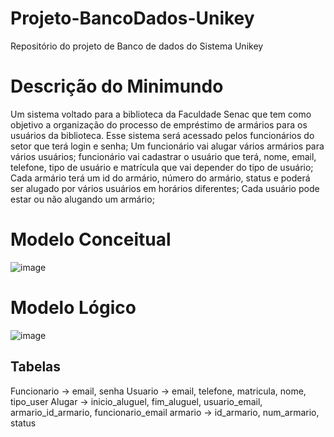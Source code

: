# Projeto-BancoDados-Unikey
Repositório do projeto de Banco de dados do Sistema Unikey

# Descrição do Minimundo

Um sistema voltado para a biblioteca da Faculdade Senac que tem como objetivo a organização do processo de empréstimo de armários para os usuários da biblioteca. Esse sistema será acessado pelos funcionários do setor que terá login e senha; Um funcionário vai alugar vários armários para vários usuários; funcionário vai cadastrar o usuário que terá, nome, email, telefone, tipo de usuário e matrícula que vai depender do tipo de usuário; Cada armário terá um id do armário, número do armário, status e poderá ser alugado por vários usuários em horários diferentes; Cada usuário pode estar ou não alugando um armário; 

# Modelo Conceitual

![image](https://user-images.githubusercontent.com/96891482/207087018-01196ded-8d9c-4ed5-b9c8-9b26ec15c8a6.png)

# Modelo Lógico

![image](https://user-images.githubusercontent.com/96891482/207087095-2e0e9687-d811-4bbb-b898-c024783421a3.png)

## Tabelas
Funcionario -> email, senha
Usuario -> email, telefone, matricula, nome, tipo_user
Alugar -> inicio_aluguel, fim_aluguel, usuario_email, armario_id_armario, funcionario_email
armario -> id_armario, num_armario, status



